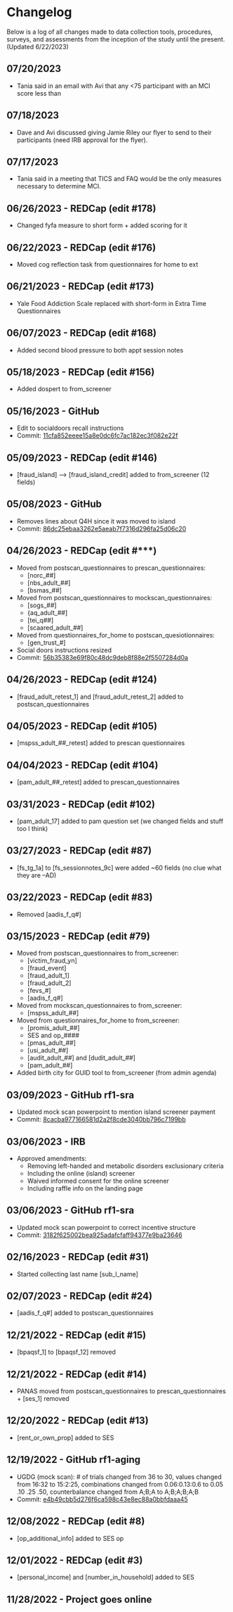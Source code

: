 # Changelog

Below is a log of all changes made to data collection tools, procedures, surveys, and assessments from the inception of the study until the present. (Updated 6/22/2023)

## 07/20/2023 

- Tania said in an email with Avi that any <75 participant with an MCI score less than 

## 07/18/2023 

- Dave and Avi discussed giving Jamie Riley our flyer to send to their participants (need IRB approval for the flyer).

## 07/17/2023

- Tania said in a meeting that TICS and FAQ would be the only measures necessary to determine MCI. 

## 06/26/2023 - REDCap (edit #178) 

- Changed fyfa measure to short form + added scoring for it

## 06/22/2023 - REDCap (edit #176)

- Moved cog reflection task from questionnaires for home to ext

## 06/21/2023 - REDCap (edit #173)

- Yale Food Addiction Scale replaced with short-form in Extra Time Questionnaires

## 06/07/2023 - REDCap (edit #168)

- Added second blood pressure to both appt session notes

## 05/18/2023 - REDCap (edit #156)

- Added dospert to from_screener

## 05/16/2023 - GitHub

- Edit to socialdoors recall instructions
- Commit: [11cfa852eeee15a8e0dc6fc7ac182ec3f082e22f](https://github.com/DVS-Lab/rf1-sra/commit/11cfa852eeee15a8e0dc6fc7ac182ec3f082e22f)

## 05/09/2023 - REDCap (edit #146)

- [fraud_island] --> [fraud_island_credit] added to from_screener (12 fields)

## 05/08/2023 - GitHub

- Removes lines about Q4H since it was moved to island
- Commit: [86dc25ebaa3262e5aeab7f7316d296fa25d06c20](https://github.com/DVS-Lab/rf1-sra/commit/86dc25ebaa3262e5aeab7f7316d296fa25d06c20)

## 04/26/2023 - REDCap (edit #***)

- Moved from postscan_questionnaires to prescan_questionnaires:
  - [norc_##]
  - [nbs_adult_##]
  - [bsmas_##]
- Moved from postscan_questionnaires to mockscan_questionnaires:
  - [sogs_##]
  - {aq_adult_##]
  - [tei_q##]
  - [scaared_adult_##]
- Moved from questionnaires_for_home to postscan_quesiotionnaires:
  - [gen_trust_#]
- Social doors instructions resized
- Commit: [56b35383e69f80c48dc9deb8f88e2f5507284d0a](https://github.com/DVS-Lab/rf1-sra/commit/56b35383e69f80c48dc9deb8f88e2f5507284d0a)

## 04/26/2023 - REDCap (edit #124)

- [fraud_adult_retest_1] and [fraud_adult_retest_2] added to postscan_questionnaires

## 04/05/2023 - REDCap (edit #105)

- [mspss_adult_##_retest] added to prescan questionnaires

## 04/04/2023 - REDCap (edit #104)

- [pam_adult_##_retest] added to prescan_questionnaires

## 03/31/2023 - REDCap (edit #102)

- [pam_adult_17] added to pam question set (we changed fields and stuff too I think)

## 03/27/2023 - REDCap (edit #87)

- [fs_tg_1a] to [fs_sessionnotes_9c] were added ~60 fields (no clue what they are –AD)

## 03/22/2023 - REDCap (edit #83)

- Removed [aadis_f_q#]

## 03/15/2023 - REDCap (edit #79)

- Moved from postscan_questionnaires to from_screener:
  - [victim_fraud_yn]
  - [fraud_event]
  - [fraud_adult_1]
  - [fraud_adult_2]
  - [fevs_#]
  - [aadis_f_q#]
- Moved from mockscan_questionnaires to from_screener:
  - [mspss_adult_##]
- Moved from questionnaires_for_home to from_screener:
  - [promis_adult_##]
  - SES and op_####
  - [pmas_adult_##]
  - [usi_adult_##]
  - [audit_adult_##] and [dudit_adult_##]
  - [pam_adult_##]
- Added birth city for GUID tool to from_screener (from admin agenda)

## 03/09/2023 - GitHub rf1-sra

- Updated mock scan powerpoint to mention island screener payment
- Commit: [8cacba977166581d2a2f8cde3040bb796c7199bb](https://github.com/DVS-Lab/rf1-sra/commit/8cacba977166581d2a2f8cde3040bb796c7199bb)

## 03/06/2023 - IRB

- Approved amendments:
  - Removing left-handed and metabolic disorders exclusionary criteria
  - Including the online (island) screener
  - Waived informed consent for the online screener
  - Including raffle info on the landing page

## 03/06/2023 - GitHub rf1-sra

- Updated mock scan powerpoint to correct incentive structure
- Commit: [3182f625002bea925adafcfaff94377e9ba23646](https://github.com/DVS-Lab/rf1-sra/commit/3182f625002bea925adafcfaff94377e9ba23646#diff-cf94eee262c95ddaf2e49065a8a35a6c5d6b8e747702d3dc9f7392d7a8859b43)

## 02/16/2023 - REDCap (edit #31)

- Started collecting last name [sub_l_name]

## 02/07/2023 - REDCap (edit #24)

- [aadis_f_q#] added to postscan_questionnaires

## 12/21/2022 - REDCap (edit #15)

- [bpaqsf_1] to [bpaqsf_12] removed

## 12/21/2022 - REDCap (edit #14)

- PANAS moved from postscan_questionnaires to prescan_questionnaires + [ses_1] removed

## 12/20/2022 - REDCap (edit #13)

- [rent_or_own_prop] added to SES

## 12/19/2022 - GitHub rf1-aging

- UGDG (mock scan): # of trials changed from 36 to 30, values changed from 16:32 to 15:2:25, combinations changed from 0.06:0.13:0.6 to 0.05 .10 .25 .50, counterbalance changed from A;B;A to A;B;A;B;A;B
- Commit: [e4b49cbb5d276f6ca598c43e8ec88a0bbfdaaa45](https://github.com/DVS-Lab/rf1-aging/commit/e4b49cbb5d276f6ca598c43e8ec88a0bbfdaaa45#diff-e28d66e8d988aa301960924ba2af87135a7d3f83176251cfca9dd86935c1c07b)

## 12/08/2022 - REDCap (edit #8)

- [op_additional_info] added to SES op

## 12/01/2022 - REDCap (edit #3)

- [personal_income] and [number_in_household] added to SES

## 11/28/2022 - Project goes online
